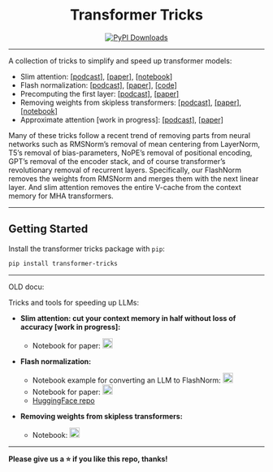 <h1 align="center"> Transformer Tricks </h1>
<p align="center">
  <a href="https://pepy.tech/projects/transformer-tricks"><img src="https://static.pepy.tech/badge/transformer-tricks" alt="PyPI Downloads"></a>
</p>

---

A collection of tricks to simplify and speed up transformer models:
- Slim attention: [[podcast]](https://notebooklm.google.com/notebook/ac47a53c-866b-4271-ab79-bc48d1b41722/audio), [[paper]](https://docs.google.com/viewer?url=https://raw.githubusercontent.com/OpenMachine-ai/transformer-tricks/refs/heads/main/doc/slim.pdf), [[notebook]](https://colab.research.google.com/github/OpenMachine-ai/transformer-tricks/blob/main/notebooks/slimAttn_concept.ipynb)
- Flash normalization: [[podcast]](https://notebooklm.google.com/notebook/cca31378-7f5b-4bfc-a1d7-75c7b279fcb5/audio), [[paper]](https://arxiv.org/abs/2407.09577), [[code]](python)
- Precomputing the first layer: [[podcast]](https://notebooklm.google.com/notebook/7794278e-de6a-40fc-ab1c-3240a40e55d5/audio), [[paper]](https://arxiv.org/abs/2402.13388)
- Removing weights from skipless transformers: [[podcast]](https://notebooklm.google.com/notebook/0875eef7-094e-4c30-bc13-90a1a074c949/audio), [[paper]](https://arxiv.org/abs/2404.12362), [[notebook]](https://colab.research.google.com/github/OpenMachine-ai/transformer-tricks/blob/main/notebooks/removing_weights.ipynb)
- Approximate attention [work in progress]: [[podcast]](https://notebooklm.google.com/notebook/5fb65371-6048-4e63-8a37-6e4f16d7f708/audio), [[paper]](https://docs.google.com/viewer?url=https://raw.githubusercontent.com/OpenMachine-ai/transformer-tricks/refs/heads/main/doc/approximate.pdf)

Many of these tricks follow a recent trend of removing parts from neural networks such as RMSNorm’s removal of mean centering from LayerNorm, T5’s removal of bias-parameters, NoPE’s removal of positional encoding, GPT’s removal of the encoder stack, and of course transformer’s revolutionary removal of recurrent layers. Specifically, our FlashNorm removes the weights from RMSNorm and merges them with the next linear layer. And slim attention removes the entire V-cache from the context memory for MHA transformers.

---

## Getting Started

Install the transformer tricks package with `pip`:
```bash
pip install transformer-tricks
```
---

OLD docu:

Tricks and tools for speeding up LLMs:

* **Slim attention: cut your context memory in half without loss of accuracy [work in progress]:**
  * Notebook for paper:
<a href="https://colab.research.google.com/github/OpenMachine-ai/transformer-tricks/blob/main/notebooks/slimAttn_concept.ipynb"> <img src="https://colab.research.google.com/assets/colab-badge.svg" alt="Colab" height="20"> </a>

* **Flash normalization:**
  * Notebook example for converting an LLM to FlashNorm: <a href="https://colab.research.google.com/github/OpenMachine-ai/transformer-tricks/blob/main/notebooks/flashNorm_example.ipynb"> <img src="https://colab.research.google.com/assets/colab-badge.svg" alt="Colab" height="20"> </a>
  * Notebook for paper:
<a href="https://colab.research.google.com/github/OpenMachine-ai/transformer-tricks/blob/main/notebooks/flash_normalization.ipynb"> <img src="https://colab.research.google.com/assets/colab-badge.svg" alt="Colab" height="20"> </a>
  * [HuggingFace repo](https://huggingface.co/open-machine/FlashNorm)

* **Removing weights from skipless transformers:**
  * Notebook:
<a href="https://colab.research.google.com/github/OpenMachine-ai/transformer-tricks/blob/main/notebooks/removing_weights.ipynb"> <img src="https://colab.research.google.com/assets/colab-badge.svg" alt="Colab" height="20"> </a>

---

**Please give us a ⭐ if you like this repo, thanks!**
